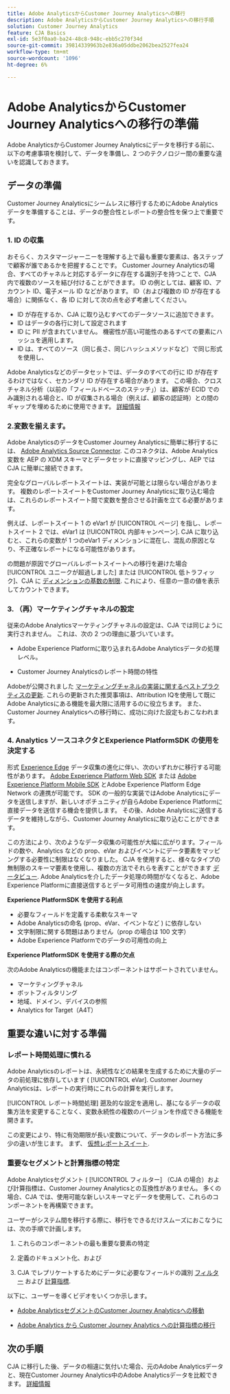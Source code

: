 ```yaml
---
title: Adobe AnalyticsからCustomer Journey Analyticsへの移行
description: Adobe AnalyticsからCustomer Journey Analyticsへの移行手順
solution: Customer Journey Analytics
feature: CJA Basics
exl-id: 5e3f0aa0-ba24-48c8-948c-ebb5c270f34d
source-git-commit: 39814339963b2e836a05ddbe2062bea2527fea24
workflow-type: tm+mt
source-wordcount: '1096'
ht-degree: 6%

---
```


# Adobe AnalyticsからCustomer Journey Analyticsへの移行の準備

Adobe AnalyticsからCustomer Journey Analyticsにデータを移行する前に、以下の考慮事項を検討して、データを準備し、2 つのテクノロジー間の重要な違いを認識しておきます。

## データの準備

Customer Journey Analyticsにシームレスに移行するためにAdobe Analyticsデータを準備することは、データの整合性とレポートの整合性を保つ上で重要です。

### 1. ID の収集

おそらく、カスタマージャーニーを理解する上で最も重要な要素は、各ステップで顧客が誰であるかを把握することです。 Customer Journey Analyticsの場合、すべてのチャネルと対応するデータに存在する識別子を持つことで、CJA 内で複数のソースを結び付けることができます。
ID の例としては、顧客 ID、アカウント ID、電子メール ID などがあります。 ID（および複数の ID が存在する場合）に関係なく、各 ID に対して次の点を必ず考慮してください。

* ID が存在するか、CJA に取り込むすべてのデータソースに追加できます。
* ID はデータの各行に対して設定されます
* ID に PII が含まれていません。 機密性が高い可能性のあるすべての要素にハッシュを適用します。
* ID は、すべてのソース（同じ長さ、同じハッシュメソッドなど）で同じ形式を使用し、

Adobe Analyticsなどのデータセットでは、データのすべての行に ID が存在するわけではなく、セカンダリ ID が存在する場合があります。 この場合、クロスチャネル分析（以前の「フィールドベースのステッチ」）は、顧客が ECID でのみ識別される場合と、ID が収集される場合（例えば、顧客の認証時）との間のギャップを埋めるために使用できます。 [詳細情報](https://experienceleague.adobe.com/docs/analytics-platform/using/cja-connections/cca/overview.html?lang=ja)

### 2.変数を揃えます。

Adobe AnalyticsのデータをCustomer Journey Analyticsに簡単に移行するには、 [Adobe Analytics Source Connector](https://experienceleague.adobe.com/docs/experience-platform/sources/ui-tutorials/create/adobe-applications/analytics.html?lang=ja). このコネクタは、Adobe Analytics変数を AEP の XDM スキーマとデータセットに直接マッピングし、AEP では CJA に簡単に接続できます。

完全なグローバルレポートスイートは、実装が可能とは限らない場合があります。 複数のレポートスイートをCustomer Journey Analyticsに取り込む場合は、これらのレポートスイート間で変数を整合させる計画を立てる必要があります。

例えば、レポートスイート 1 の eVar1 が [!UICONTROL ページ] を指し、レポートスイート 2 では、eVar1 は [!UICONTROL 内部キャンペーン]. CJA に取り込むと、これらの変数が 1 つのeVar1 ディメンションに混在し、混乱の原因となり、不正確なレポートになる可能性があります。

の問題が原因でグローバルレポートスイートへの移行を避けた場合 [!UICONTROL ユニークが超過しました] または [!UICONTROL 低トラフィック]、CJA に [ディメンションの基数の制限](/help/components/dimensions/high-cardinality.md). これにより、任意の一意の値を表示してカウントできます。

### 3. （再）マーケティングチャネルの設定

従来のAdobe Analyticsマーケティングチャネルの設定は、CJA では同じように実行されません。 これは、次の 2 つの理由に基づいています。

* Adobe Experience Platformに取り込まれるAdobe Analyticsデータの処理レベル。

* Customer Journey Analyticsのレポート時間の特性

Adobeが公開されました [マーケティングチャネルの実装に関するベストプラクティスの更新](https://experienceleague.adobe.com/docs/analytics/components/marketing-channels/mchannel-best-practices.html?lang=en). これらの更新された推奨事項は、Attribution IQを使用して既にAdobe Analyticsにある機能を最大限に活用するのに役立ちます。 また、Customer Journey Analyticsへの移行時に、成功に向けた設定もおこなわれます。

### 4. Analytics ソースコネクタとExperience PlatformSDK の使用を決定する

形式 [Experience Edge](https://experienceleague.adobe.com/docs/experience-platform/edge/home.html?lang=ja) データ収集の進化に伴い、次のいずれかに移行する可能性があります。 [Adobe Experience Platform Web SDK](https://experienceleague.adobe.com/docs/web-sdk.html?lang=en) または [Adobe Experience Platform Mobile SDK](https://experienceleague.adobe.com/docs/mobile.html?lang=en) とAdobe Experience Platform Edge Network の連携が可能です。 SDK の一般的な実装ではAdobe Analyticsにデータを送信しますが、新しいオポチュニティが自らAdobe Experience Platformに直接データを送信する機会を提供します。 その後、Adobe Analyticsに送信するデータを維持しながら、Customer Journey Analyticsに取り込むことができます。

この方法により、次のようなデータ収集の可能性が大幅に広がります。フィールドの数や、Analytics などの prop、eVar およびイベントにデータ要素をマッピングする必要性に制限はなくなりました。 CJA を使用すると、様々なタイプの無制限のスキーマ要素を使用し、複数の方法でそれらを表すことができます [データビュー](/help/data-views/data-views.md). Adobe Analyticsを介したデータ処理の時間がなくなると、Adobe Experience Platformに直接送信するとデータ可用性の速度が向上します。

**Experience PlatformSDK を使用する利点**

* 必要なフィールドを定義する柔軟なスキーマ
* Adobe Analyticsの命名 (prop、eVar、イベントなど ) に依存しない
* 文字制限に関する問題はありません（prop の場合は 100 文字）
* Adobe Experience Platformでのデータの可用性の向上

**Experience PlatformSDK を使用する際の欠点**

次のAdobe Analyticsの機能またはコンポーネントはサポートされていません。

* マーケティングチャネル
* ボットフィルタリング
* 地域、ドメイン、デバイスの参照
* Analytics for Target（A4T）

## 重要な違いに対する準備

### レポート時間処理に慣れる

Adobe Analyticsのレポートは、永続性などの結果を生成するために大量のデータの前処理に依存しています ( [!UICONTROL eVar]. Customer Journey Analyticsは、レポートの実行時にこれらの計算を実行します。

[!UICONTROL レポート時間処理] 遡及的な設定を適用し、基になるデータの収集方法を変更することなく、変数永続性の複数のバージョンを作成できる機能を開きます。

この変更により、特に有効期限が長い変数について、データのレポート方法に多少の違いが生じます。 まず、 [仮想レポートスイート](https://experienceleague.adobe.com/docs/analytics/components/virtual-report-suites/vrs-report-time-processing.html).

### 重要なセグメントと計算指標の特定

Adobe Analyticsセグメント ( [!UICONTROL フィルター] （CJA の場合）および計算指標は、Customer Journey Analyticsとの互換性がありません。 多くの場合、CJA では、使用可能な新しいスキーマとデータを使用して、これらのコンポーネントを再構築できます。

ユーザーがシステム間を移行する際に、移行をできるだけスムーズにおこなうには、次の手順で計画します。

1. これらのコンポーネントの最も重要な要素の特定

1. 定義のドキュメント化、および

1. CJA でレプリケートするためにデータに必要なフィールドの識別 [フィルター](/help/components/filters/filters-overview.md) および [計算指標](/help/components/calc-metrics/calc-metr-overview.md).

以下に、ユーザーを導くビデオをいくつか示します。

* [Adobe AnalyticsセグメントのCustomer Journey Analyticsへの移動](https://experienceleague.adobe.com/docs/customer-journey-analytics-learn/tutorials/moving-adobe-analytics-segments-to-customer-journey-analytics.html?lang=en)

* [Adobe Analytics から Customer Journey Analytics への計算指標の移行](https://experienceleague.adobe.com/docs/customer-journey-analytics-learn/tutorials/moving-your-calculated-metrics-from-adobe-analytics-to-customer-journey-analytics.html?lang=en)

## 次の手順

CJA に移行した後、データの相違に気付いた場合、元のAdobe Analyticsデータと、現在Customer Journey Analytics中のAdobe Analyticsデータを比較できます。 [詳細情報](/help/troubleshooting/compare.md)
